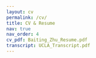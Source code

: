 ```yaml
---
layout: cv
permalink: /cv/
title: CV & Resume
nav: true
nav_order: 4
cv_pdf: Baiting_Zhu_Resume.pdf
transcript: UCLA_Transcript.pdf
---
```


